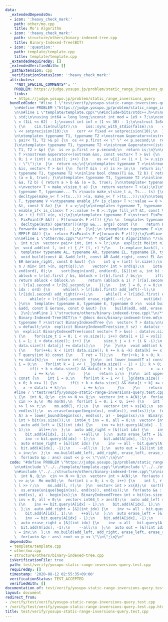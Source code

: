 ```yaml
---
data:
  _extendedDependsOn:
  - icon: ':heavy_check_mark:'
    path: other/mo.cpp
    title: Mo's Algorithm
  - icon: ':heavy_check_mark:'
    path: structure/others/binary-indexed-tree.cpp
    title: Binary-Indexed-Tree(BIT)
  - icon: ':question:'
    path: template/template.cpp
    title: template/template.cpp
  _extendedRequiredBy: []
  _extendedVerifiedWith: []
  _pathExtension: cpp
  _verificationStatusIcon: ':heavy_check_mark:'
  attributes:
    '*NOT_SPECIAL_COMMENTS*': ''
    PROBLEM: https://judge.yosupo.jp/problem/static_range_inversions_query
    links:
    - https://judge.yosupo.jp/problem/static_range_inversions_query
  bundledCode: "#line 1 \"test/verify/yosupo-static-range-inversions-query.test.cpp\"\
    \n#define PROBLEM \"https://judge.yosupo.jp/problem/static_range_inversions_query\"\
    \n\n#line 1 \"template/template.cpp\"\n#include<bits/stdc++.h>\n\nusing namespace\
    \ std;\n\nusing int64 = long long;\nconst int mod = 1e9 + 7;\n\nconst int64 infll\
    \ = (1LL << 62) - 1;\nconst int inf = (1 << 30) - 1;\n\nstruct IoSetup {\n  IoSetup()\
    \ {\n    cin.tie(nullptr);\n    ios::sync_with_stdio(false);\n    cout << fixed\
    \ << setprecision(10);\n    cerr << fixed << setprecision(10);\n  }\n} iosetup;\n\
    \n\ntemplate< typename T1, typename T2 >\nostream &operator<<(ostream &os, const\
    \ pair< T1, T2 >& p) {\n  os << p.first << \" \" << p.second;\n  return os;\n\
    }\n\ntemplate< typename T1, typename T2 >\nistream &operator>>(istream &is, pair<\
    \ T1, T2 > &p) {\n  is >> p.first >> p.second;\n  return is;\n}\n\ntemplate< typename\
    \ T >\nostream &operator<<(ostream &os, const vector< T > &v) {\n  for(int i =\
    \ 0; i < (int) v.size(); i++) {\n    os << v[i] << (i + 1 != v.size() ? \" \"\
    \ : \"\");\n  }\n  return os;\n}\n\ntemplate< typename T >\nistream &operator>>(istream\
    \ &is, vector< T > &v) {\n  for(T &in : v) is >> in;\n  return is;\n}\n\ntemplate<\
    \ typename T1, typename T2 >\ninline bool chmax(T1 &a, T2 b) { return a < b &&\
    \ (a = b, true); }\n\ntemplate< typename T1, typename T2 >\ninline bool chmin(T1\
    \ &a, T2 b) { return a > b && (a = b, true); }\n\ntemplate< typename T = int64\
    \ >\nvector< T > make_v(size_t a) {\n  return vector< T >(a);\n}\n\ntemplate<\
    \ typename T, typename... Ts >\nauto make_v(size_t a, Ts... ts) {\n  return vector<\
    \ decltype(make_v< T >(ts...)) >(a, make_v< T >(ts...));\n}\n\ntemplate< typename\
    \ T, typename V >\ntypename enable_if< is_class< T >::value == 0 >::type fill_v(T\
    \ &t, const V &v) {\n  t = v;\n}\n\ntemplate< typename T, typename V >\ntypename\
    \ enable_if< is_class< T >::value != 0 >::type fill_v(T &t, const V &v) {\n  for(auto\
    \ &e : t) fill_v(e, v);\n}\n\ntemplate< typename F >\nstruct FixPoint : F {\n\
    \  FixPoint(F &&f) : F(forward< F >(f)) {}\n \n  template< typename... Args >\n\
    \  decltype(auto) operator()(Args &&... args) const {\n    return F::operator()(*this,\
    \ forward< Args >(args)...);\n  }\n};\n \ntemplate< typename F >\ninline decltype(auto)\
    \ MFP(F &&f) {\n  return FixPoint< F >{forward< F >(f)};\n}\n#line 4 \"test/verify/yosupo-static-range-inversions-query.test.cpp\"\
    \n\n#line 1 \"other/mo.cpp\"\n/**\n * @brief Mo's Algorithm\n */\nstruct Mo {\n\
    \  int n;\n  vector< pair< int, int > > lr;\n\n  explicit Mo(int n) : n(n) {}\n\
    \n  void add(int l, int r) { /* [l, r) */\n    lr.emplace_back(l, r);\n  }\n\n\
    \  template< typename AL, typename AR, typename EL, typename ER, typename O >\n\
    \  void build(const AL &add_left, const AR &add_right, const EL &erase_left, const\
    \ ER &erase_right, const O &out) {\n    int q = (int) lr.size();\n    int bs =\
    \ n / min< int >(n, sqrt(q));\n    vector< int > ord(q);\n    iota(begin(ord),\
    \ end(ord), 0);\n    sort(begin(ord), end(ord), [&](int a, int b) {\n      int\
    \ ablock = lr[a].first / bs, bblock = lr[b].first / bs;\n      if(ablock != bblock)\
    \ return ablock < bblock;\n      return (ablock & 1) ? lr[a].second > lr[b].second\
    \ : lr[a].second < lr[b].second;\n    });\n    int l = 0, r = 0;\n    for(auto\
    \ idx : ord) {\n      while(l > lr[idx].first) add_left(--l);\n      while(r <\
    \ lr[idx].second) add_right(r++);\n      while(l < lr[idx].first) erase_left(l++);\n\
    \      while(r > lr[idx].second) erase_right(--r);\n      out(idx);\n    }\n \
    \ }\n\n  template< typename A, typename E, typename O >\n  void build(const A\
    \ &add, const E &erase, const O &out) {\n    build(add, add, erase, erase, out);\n\
    \  }\n};\n#line 1 \"structure/others/binary-indexed-tree.cpp\"\n/**\n * @brief\
    \ Binary-Indexed-Tree(BIT)\n * @docs docs/binary-indexed-tree.md\n */\ntemplate<\
    \ typename T >\nstruct BinaryIndexedTree {\n  vector< T > data;\n\n  BinaryIndexedTree()\
    \ = default;\n\n  explicit BinaryIndexedTree(size_t sz) : data(sz + 1, 0) {}\n\
    \n  explicit BinaryIndexedTree(const vector< T > &vs) : data(vs.size() + 1, 0)\
    \ {\n    for(size_t i = 0; i < vs.size(); i++) data[i + 1] = vs[i];\n    for(size_t\
    \ i = 1; i < data.size(); i++) {\n      size_t j = i + (i & -i);\n      if(j <\
    \ data.size()) data[j] += data[i];\n    }\n  }\n\n  void add(int k, const T &x)\
    \ {\n    for(++k; k < (int) data.size(); k += k & -k) data[k] += x;\n  }\n\n \
    \ T query(int k) const {\n    T ret = T();\n    for(++k; k > 0; k -= k & -k) ret\
    \ += data[k];\n    return ret;\n  }\n\n  int lower_bound(T x) const {\n    int\
    \ i = 0;\n    for(int k = 1 << (__lg(data.size() - 1) + 1); k > 0; k >>= 1) {\n\
    \      if(i + k < data.size() && data[i + k] < x) {\n        x -= data[i + k];\n\
    \        i += k;\n      }\n    }\n    return i;\n  }\n\n  int upper_bound(T x)\
    \ const {\n    int i = 0;\n    for(int k = 1 << (__lg(data.size() - 1) + 1); k\
    \ > 0; k >>= 1) {\n      if(i + k < data.size() && data[i + k] <= x) {\n     \
    \   x -= data[i + k];\n        i += k;\n      }\n    }\n    return i;\n  }\n};\n\
    #line 7 \"test/verify/yosupo-static-range-inversions-query.test.cpp\"\n\nint main()\
    \ {\n  int N, Q;\n  cin >> N >> Q;\n  vector< int > A(N);\n  for(auto &a : A)\
    \ cin >> a;\n  Mo mo(N);\n  for(int i = 0; i < Q; i++) {\n    int l, r;\n    cin\
    \ >> l >> r;\n    mo.add(l, r);\n  }\n  vector< int > xs{A};\n  sort(begin(xs),\
    \ end(xs));\n  xs.erase(unique(begin(xs), end(xs)), end(xs));\n  for(auto &a :\
    \ A) a = lower_bound(begin(xs), end(xs), a) - begin(xs);\n  BinaryIndexedTree<\
    \ int > bit(xs.size());\n  int64_t inv = 0, all = 0;\n  vector< int64_t > ans(Q);\n\
    \  auto add_left = [&](int idx) {\n    inv += bit.query(A[idx] - 1);\n    bit.add(A[idx],\
    \ 1);\n    all++;\n  };\n  auto add_right = [&](int idx) {\n    inv += all - bit.query(A[idx]);\n\
    \    bit.add(A[idx], 1);\n    ++all;\n  };\n  auto erase_left = [&](int idx) {\n\
    \    inv -= bit.query(A[idx] - 1);\n    bit.add(A[idx], -1);\n    --all;\n  };\n\
    \  auto erase_right = [&](int idx) {\n    inv -= all - bit.query(A[idx]);\n  \
    \  bit.add(A[idx], -1);\n    --all;\n  };\n  auto out = [&](int idx) {\n    ans[idx]\
    \ = inv;\n  };\n  mo.build(add_left, add_right, erase_left, erase_right, out);\n\
    \  for(auto &p : ans) cout << p << \"\\n\";\n}\n"
  code: "#define PROBLEM \"https://judge.yosupo.jp/problem/static_range_inversions_query\"\
    \n\n#include \"../../template/template.cpp\"\n\n#include \"../../other/mo.cpp\"\
    \n#include \"../../structure/others/binary-indexed-tree.cpp\"\n\nint main() {\n\
    \  int N, Q;\n  cin >> N >> Q;\n  vector< int > A(N);\n  for(auto &a : A) cin\
    \ >> a;\n  Mo mo(N);\n  for(int i = 0; i < Q; i++) {\n    int l, r;\n    cin >>\
    \ l >> r;\n    mo.add(l, r);\n  }\n  vector< int > xs{A};\n  sort(begin(xs), end(xs));\n\
    \  xs.erase(unique(begin(xs), end(xs)), end(xs));\n  for(auto &a : A) a = lower_bound(begin(xs),\
    \ end(xs), a) - begin(xs);\n  BinaryIndexedTree< int > bit(xs.size());\n  int64_t\
    \ inv = 0, all = 0;\n  vector< int64_t > ans(Q);\n  auto add_left = [&](int idx)\
    \ {\n    inv += bit.query(A[idx] - 1);\n    bit.add(A[idx], 1);\n    all++;\n\
    \  };\n  auto add_right = [&](int idx) {\n    inv += all - bit.query(A[idx]);\n\
    \    bit.add(A[idx], 1);\n    ++all;\n  };\n  auto erase_left = [&](int idx) {\n\
    \    inv -= bit.query(A[idx] - 1);\n    bit.add(A[idx], -1);\n    --all;\n  };\n\
    \  auto erase_right = [&](int idx) {\n    inv -= all - bit.query(A[idx]);\n  \
    \  bit.add(A[idx], -1);\n    --all;\n  };\n  auto out = [&](int idx) {\n    ans[idx]\
    \ = inv;\n  };\n  mo.build(add_left, add_right, erase_left, erase_right, out);\n\
    \  for(auto &p : ans) cout << p << \"\\n\";\n}\n"
  dependsOn:
  - template/template.cpp
  - other/mo.cpp
  - structure/others/binary-indexed-tree.cpp
  isVerificationFile: true
  path: test/verify/yosupo-static-range-inversions-query.test.cpp
  requiredBy: []
  timestamp: '2020-08-12 02:55:35+09:00'
  verificationStatus: TEST_ACCEPTED
  verifiedWith: []
documentation_of: test/verify/yosupo-static-range-inversions-query.test.cpp
layout: document
redirect_from:
- /verify/test/verify/yosupo-static-range-inversions-query.test.cpp
- /verify/test/verify/yosupo-static-range-inversions-query.test.cpp.html
title: test/verify/yosupo-static-range-inversions-query.test.cpp
---
```

